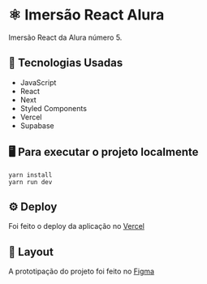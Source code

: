 # ⚛️ Imersão React Alura

Imersão React da Alura número 5.

## 🚀 Tecnologias Usadas

* JavaScript
* React
* Next
* Styled Components
* Vercel
* Supabase

## 🖥️ Para executar o projeto localmente

```
yarn install
yarn run dev
```
## ⚙️ Deploy 

Foi feito o deploy da aplicação no [Vercel](https://imersao-react-alura-phi-ashen.vercel.app/)

## 🎨 Layout

A prototipação do projeto foi feito no [Figma](https://www.figma.com/file/1acrju7CLwHkSh6e7xEk9h/Aluratube?node-id=5%3A2)
